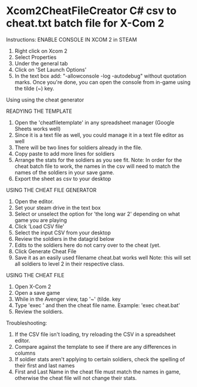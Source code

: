 # Xcom2CheatFileCreator C# csv to cheat.txt batch file for X-Com 2

Instructions:
ENABLE CONSOLE IN XCOM 2 in STEAM

1. Right click on Xcom 2
2. Select Properties
3. Under the general tab 
  1. Click on 'Set Launch Options'
  2. In the text box add: "-allowconsole -log -autodebug" without quotation marks. 
Once you're done, you can open the console from in-game using the tilde (~) key.

Using using the cheat generator


READYING THE TEMPLATE

1. Open the 'cheatfiletemplate' in any spreadsheet manager (Google Sheets works well)
  1. Since it is a text file as well, you could manage it in a text file editor as well
2. There will be two lines for soldiers already in the file. 
  1. Copy paste to add more lines for soldiers
3. Arrange the stats for the soldiers as you see fit.
Note: In order for the cheat batch file to work, the names in the csv will need to match the names of the soldiers in your save game.
4. Export the sheet as csv to your desktop

USING THE CHEAT FILE GENERATOR

1. Open the editor.
2. Set your steam drive in the text box
3. Select or unselect the option for 'the long war 2' depending on what game you are playing
4. Click 'Load CSV file' 
  1. Select the input CSV from your desktop
5. Review the soldiers in the datagrid below
  1. Edits to the soldiers here do not carry over to the cheat (yet.
6. Click Generate Cheat File
7. Save it as an easily used filename cheat.bat works well
Note: this will set all soldiers to level 2 in their respective class.

USING THE CHEAT FILE

1. Open X-Com 2
2. Open a save game
3. While in the Avenger view, tap '~' (tilde. key
4. Type 'exec ' and then the cheat file name. Example: 'exec cheat.bat'
5. Review the soldiers.

Troubleshooting:

1. If the CSV file isn't loading, try reloading the CSV in a spreadsheet editor. 
  1. Compare against the template to see if there are any differences in columns
2. If soldier stats aren't applying to certain soldiers, check the spelling of their first and last names
  2. First and Last Name in the cheat file must match the names in game, otherwise the cheat file will not change their stats.
  
